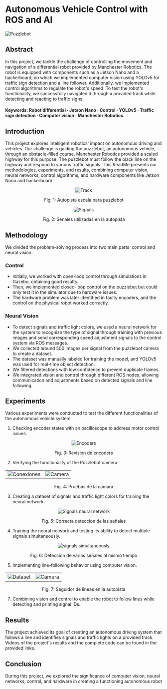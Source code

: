 
# Autonomous Vehicle Control with ROS and AI

![Puzzlebot](puzzlebot.png)


## Abstract

In this project, we tackle the challenge of controlling the movement and navigation of a differential robot provided by Manchester Robotics. The robot is equipped with components such as a Jetson Nano and a hackerboard, on which we implemented computer vision using YOLOv5 for traffic sign detection and a line follower. Additionally, we implemented control algorithms to regulate the robot's speed. To test the robot's functionality, we successfully navigated it through a provided track while detecting and reacting to traffic signs.

#### Keywords: Robot differential · Jetson Nano · Control · YOLOv5 · Traffic sign detection · Computer vision · Manchester Robotics.

## Introduction

This project explores intelligent robotics' impact on autonomous driving and vehicles. Our challenge is guiding the puzzlebot, an autonomous vehicle, through an obstacle-filled course. Manchester Robotics provided a scaled highway for this purpose. The puzzlebot must follow the black line on the highway and respond to various traffic signals. This ReadMe presents our methodologies, experiments, and results, combining computer vision, neural networks, control algorithms, and hardware components like Jetson Nano and hackerboard.

<p align="center">
  <img src="Aspose.Words.d739c641-0d41-4bde-b20a-66617666774a.001.png" alt="Track">
</p>
<p align="center">Fig. 1: Autopista escala para puzzlebot</p>

<p align="center">
  <img src="Aspose.Words.d739c641-0d41-4bde-b20a-66617666774a.002.jpeg" alt="Signals">
</p>
<p align="center">Fig. 2: Senales utilizadas en la autopista</p>

## Methodology

We divided the problem-solving process into two main parts: control and neural vision.

### Control
- Initially, we worked with open-loop control through simulations in Gazebo, obtaining good results.
- Then, we implemented closed-loop control on the puzzlebot but could only test it in the simulator due to hardware issues.
- The hardware problem was later identified in faulty encoders, and the control on the physical robot worked correctly.

### Neural Vision
- To detect signals and traffic light colors, we used a neural network for the system to recognize the type of signal through training with previous images and send corresponding speed adjustment signals to the control system via ROS messages.
- We collected around 500 images per signal from the puzzlebot camera to create a dataset.
- The dataset was manually labeled for training the model, and YOLOv5 was used for real-time object detection.
- We filtered detections with low confidence to prevent duplicate frames.
- We integrated vision and control through different ROS nodes, allowing communication and adjustments based on detected signals and line following.

## Experiments

Various experiments were conducted to test the different functionalities of the autonomous vehicle system:

1. Checking encoder states with an oscilloscope to address motor control issues.

<p align="center">
  <img src="Aspose.Words.d739c641-0d41-4bde-b20a-66617666774a.005.png" alt="Encoders">
</p>
<p align="center">Fig. 3: Revision de encoders</p>

2. Verifying the functionality of the Puzzlebot camera.

<p align="center">
  <table>
    <tr>
      <td align="center">
        <img src="Aspose.Words.d739c641-0d41-4bde-b20a-66617666774a.006.png" alt="Conexiones">
      </td>
      <td align="center">
        <img src="Aspose.Words.d739c641-0d41-4bde-b20a-66617666774a.007.png" alt="Camera">
      </td>
    </tr>
  </table>
</p>
<p align="center">Fig. 4: Pruebas de la camara</p>


3. Creating a dataset of signals and traffic light colors for training the neural network.

<p align="center">
  <img src="Aspose.Words.d739c641-0d41-4bde-b20a-66617666774a.009.png" alt="Signals naural network">
</p>
<p align="center">Fig. 5: Correcta deteccion de las señales</p>

4. Training the neural network and testing its ability to detect multiple signals simultaneously.

<p align="center">
  <img src="Aspose.Words.d739c641-0d41-4bde-b20a-66617666774a.010.png" alt="signals simultaneously">
</p>
<p align="center">Fig. 6: Deteccion de varias señales al mismo tiempo</p>

5. Implementing line-following behavior using computer vision.

<p align="center">
  <table>
    <tr>
      <td align="center">
         <img src="Aspose.Words.d739c641-0d41-4bde-b20a-66617666774a.018.png" alt="Dataset">
      </td>
      <td align="center">
        <img src="Aspose.Words.d739c641-0d41-4bde-b20a-66617666774a.021.png" alt="Camera">
      </td>
    </tr>
  </table>
</p>
<p align="center">Fig. 7: Seguidor de lineas en la autopista</p>

7. Combining vision and control to enable the robot to follow lines while detecting and printing signal IDs.

## Results

The project achieved its goal of creating an autonomous driving system that follows a line and identifies signals and traffic lights on a provided track. Videos of the project's results and the complete code can be found in the provided links.

## Conclusion

During this project, we explored the significance of computer vision, neural networks, control, and hardware in creating a functioning autonomous robot
